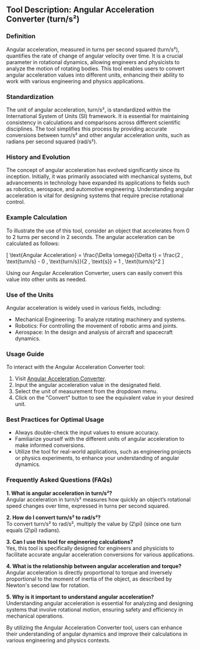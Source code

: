 ## Tool Description: Angular Acceleration Converter (turn/s²)

### Definition
Angular acceleration, measured in turns per second squared (turn/s²), quantifies the rate of change of angular velocity over time. It is a crucial parameter in rotational dynamics, allowing engineers and physicists to analyze the motion of rotating bodies. This tool enables users to convert angular acceleration values into different units, enhancing their ability to work with various engineering and physics applications.

### Standardization
The unit of angular acceleration, turn/s², is standardized within the International System of Units (SI) framework. It is essential for maintaining consistency in calculations and comparisons across different scientific disciplines. The tool simplifies this process by providing accurate conversions between turn/s² and other angular acceleration units, such as radians per second squared (rad/s²).

### History and Evolution
The concept of angular acceleration has evolved significantly since its inception. Initially, it was primarily associated with mechanical systems, but advancements in technology have expanded its applications to fields such as robotics, aerospace, and automotive engineering. Understanding angular acceleration is vital for designing systems that require precise rotational control.

### Example Calculation
To illustrate the use of this tool, consider an object that accelerates from 0 to 2 turns per second in 2 seconds. The angular acceleration can be calculated as follows:

\[ 
\text{Angular Acceleration} = \frac{\Delta \omega}{\Delta t} = \frac{2 \, \text{turn/s} - 0 \, \text{turn/s}}{2 \, \text{s}} = 1 \, \text{turn/s}^2 
\]

Using our Angular Acceleration Converter, users can easily convert this value into other units as needed.

### Use of the Units
Angular acceleration is widely used in various fields, including:
- Mechanical Engineering: To analyze rotating machinery and systems.
- Robotics: For controlling the movement of robotic arms and joints.
- Aerospace: In the design and analysis of aircraft and spacecraft dynamics.

### Usage Guide
To interact with the Angular Acceleration Converter tool:
1. Visit [Angular Acceleration Converter](https://www.inayam.co/unit-converter/angular_acceleration).
2. Input the angular acceleration value in the designated field.
3. Select the unit of measurement from the dropdown menu.
4. Click on the "Convert" button to see the equivalent value in your desired unit.

### Best Practices for Optimal Usage
- Always double-check the input values to ensure accuracy.
- Familiarize yourself with the different units of angular acceleration to make informed conversions.
- Utilize the tool for real-world applications, such as engineering projects or physics experiments, to enhance your understanding of angular dynamics.

### Frequently Asked Questions (FAQs)

**1. What is angular acceleration in turn/s²?**  
Angular acceleration in turn/s² measures how quickly an object’s rotational speed changes over time, expressed in turns per second squared.

**2. How do I convert turn/s² to rad/s²?**  
To convert turn/s² to rad/s², multiply the value by \(2\pi\) (since one turn equals \(2\pi\) radians). 

**3. Can I use this tool for engineering calculations?**  
Yes, this tool is specifically designed for engineers and physicists to facilitate accurate angular acceleration conversions for various applications.

**4. What is the relationship between angular acceleration and torque?**  
Angular acceleration is directly proportional to torque and inversely proportional to the moment of inertia of the object, as described by Newton's second law for rotation.

**5. Why is it important to understand angular acceleration?**  
Understanding angular acceleration is essential for analyzing and designing systems that involve rotational motion, ensuring safety and efficiency in mechanical operations.

By utilizing the Angular Acceleration Converter tool, users can enhance their understanding of angular dynamics and improve their calculations in various engineering and physics contexts.